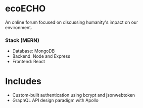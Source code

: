 # ecoECHO

An online forum focused on discussing humanity's impact on our environment.

### Stack (MERN)

- Database: MongoDB
- Backend: Node and Express
- Frontend: React

# Includes

- Custom-built authentication using bcrypt and jsonwebtoken
- GraphQL API design paradigm with Apollo
